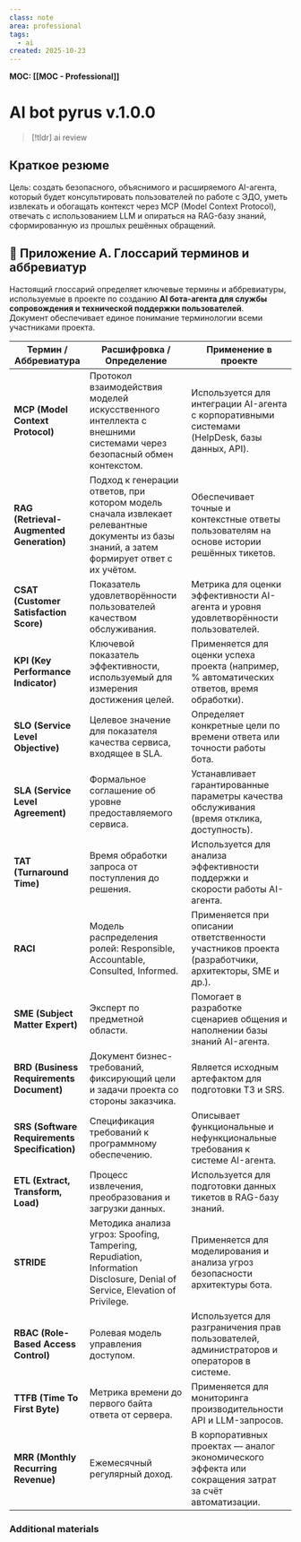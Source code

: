 ```yaml
---
class: note
area: professional
tags:
  - ai
created: 2025-10-23
---
```

**MOC: [[MOC - Professional]]**

# AI bot pyrus v.1.0.0

> [!tldr] ai review
> 


## Краткое резюме

Цель: создать безопасного, объяснимого и расширяемого AI-агента, который будет консультировать пользователей по работе с ЭДО, уметь извлекать и обогащать контекст через MCP (Model Context Protocol), отвечать с использованием LLM и опираться на RAG-базу знаний, сформированную из прошлых решённых обращений.








## 📘 Приложение A. Глоссарий терминов и аббревиатур

Настоящий глоссарий определяет ключевые термины и аббревиатуры, используемые в проекте по созданию **AI бота-агента для службы сопровождения и технической поддержки пользователей**.  
Документ обеспечивает единое понимание терминологии всеми участниками проекта.

|**Термин / Аббревиатура**|**Расшифровка / Определение**|**Применение в проекте**|
|---|---|---|
|**MCP (Model Context Protocol)**|Протокол взаимодействия моделей искусственного интеллекта с внешними системами через безопасный обмен контекстом.|Используется для интеграции AI-агента с корпоративными системами (HelpDesk, базы данных, API).|
|**RAG (Retrieval-Augmented Generation)**|Подход к генерации ответов, при котором модель сначала извлекает релевантные документы из базы знаний, а затем формирует ответ с их учётом.|Обеспечивает точные и контекстные ответы пользователям на основе истории решённых тикетов.|
|**CSAT (Customer Satisfaction Score)**|Показатель удовлетворённости пользователей качеством обслуживания.|Метрика для оценки эффективности AI-агента и уровня удовлетворённости пользователей.|
|**KPI (Key Performance Indicator)**|Ключевой показатель эффективности, используемый для измерения достижения целей.|Применяется для оценки успеха проекта (например, % автоматических ответов, время обработки).|
|**SLO (Service Level Objective)**|Целевое значение для показателя качества сервиса, входящее в SLA.|Определяет конкретные цели по времени ответа или точности работы бота.|
|**SLA (Service Level Agreement)**|Формальное соглашение об уровне предоставляемого сервиса.|Устанавливает гарантированные параметры качества обслуживания (время отклика, доступность).|
|**TAT (Turnaround Time)**|Время обработки запроса от поступления до решения.|Используется для анализа эффективности поддержки и скорости работы AI-агента.|
|**RACI**|Модель распределения ролей: Responsible, Accountable, Consulted, Informed.|Применяется при описании ответственности участников проекта (разработчики, архитекторы, SME и др.).|
|**SME (Subject Matter Expert)**|Эксперт по предметной области.|Помогает в разработке сценариев общения и наполнении базы знаний AI-агента.|
|**BRD (Business Requirements Document)**|Документ бизнес-требований, фиксирующий цели и задачи проекта со стороны заказчика.|Является исходным артефактом для подготовки ТЗ и SRS.|
|**SRS (Software Requirements Specification)**|Спецификация требований к программному обеспечению.|Описывает функциональные и нефункциональные требования к системе AI-агента.|
|**ETL (Extract, Transform, Load)**|Процесс извлечения, преобразования и загрузки данных.|Используется для подготовки данных тикетов в RAG-базу знаний.|
|**STRIDE**|Методика анализа угроз: Spoofing, Tampering, Repudiation, Information Disclosure, Denial of Service, Elevation of Privilege.|Применяется для моделирования и анализа угроз безопасности архитектуры бота.|
|**RBAC (Role-Based Access Control)**|Ролевая модель управления доступом.|Используется для разграничения прав пользователей, администраторов и операторов в системе.|
|**TTFB (Time To First Byte)**|Метрика времени до первого байта ответа от сервера.|Применяется для мониторинга производительности API и LLM-запросов.|
|**MRR (Monthly Recurring Revenue)**|Ежемесячный регулярный доход.|В корпоративных проектах — аналог экономического эффекта или сокращения затрат за счёт автоматизации.|













### Additional materials